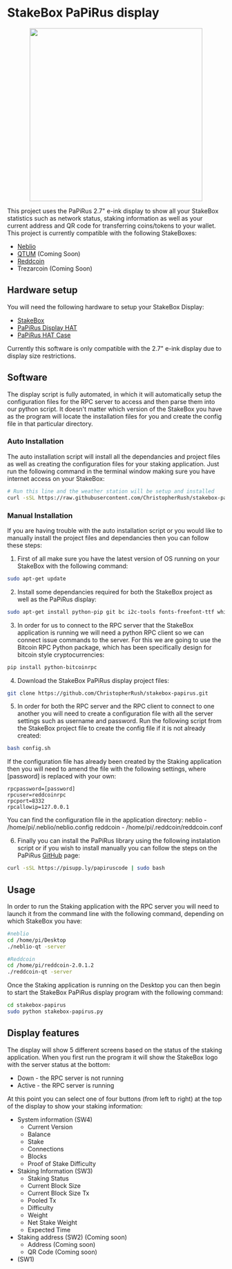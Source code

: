 # StakeBox PaPiRus display
<p align="center">
  <img width="400" src="https://cdn.shopify.com/s/files/1/2685/8754/files/logo-wide_x200.png">
</p>

This project uses the PaPiRus 2.7" e-ink display to show all your StakeBox statistics such as network status, staking information as well as your current address and QR code for transferring coins/tokens to your wallet. This project is currently compatible with the following StakeBoxes:
- [Neblio](https://www.stakebox.org/collections/stakeboxes/products/neblio-stakebox)
- [QTUM](https://www.stakebox.org/collections/stakeboxes/products/qtum-stakebox) (Coming Soon)
- [Reddcoin](https://www.stakebox.org/collections/stakeboxes/products/reddcoin-stakebox)
- Trezarcoin (Coming Soon)


## Hardware setup

You will need the following hardware to setup your StakeBox Display:

- [StakeBox](https://www.stakebox.org)
- [PaPiRus Display HAT](https://uk.pi-supply.com/products/papirus-epaper-eink-screen-hat-for-raspberry-pi)
- [PaPiRus HAT Case](https://uk.pi-supply.com/products/papirus-hat-case)

Currently this software is only compatible with the 2.7" e-ink display due to display size restrictions.

## Software

The display script is fully automated, in which it will automatically setup the configuration files for the RPC server to access and then parse them into our python script. It doesn't matter which version of the StakeBox you have as the program will locate the installation files for you and create the config file in that particular directory.


### Auto Installation

The auto installation script will install all the dependancies and project files as well as creating the configuration files for your staking application. Just run the following command in the terminal window making sure you have internet access on your StakeBox:

```bash
# Run this line and the weather station will be setup and installed
curl -sSL https://raw.githubusercontent.com/ChristopherRush/stakebox-papirus/master/install.sh | sudo bash
```

### Manual Installation

If you are having trouble with the auto installation script or you would like to manually install the project files and dependancies then you can follow these steps:

1. First of all make sure you have the latest version of OS running on your StakeBox with the following command:
```bash
sudo apt-get update
```
2. Install some dependancies required for both the StakeBox project as well as the PaPiRus display:
```bash
sudo apt-get install python-pip git bc i2c-tools fonts-freefont-ttf whiptail make gcc -y
```
3. In order for us to connect to the RPC server that the StakeBox application is running we will need a python RPC client so we can connect issue commands to the server. For this we are going to use the Bitcoin RPC Python package, which has been specifically design for bitcoin style cryptocurrencies:
```bash
pip install python-bitcoinrpc
```
4. Download the StakeBox PaPiRus display project files:
```bash
git clone https://github.com/ChristopherRush/stakebox-papirus.git
```
5. In order for both the RPC server and the RPC client to connect to one another you will need to create a configuration file with all the server settings such as username and password. Run the following script from the StakeBox project file to create the config file if it is not already created:
```bash
bash config.sh
```
If the configuration file has already been created by the Staking application then you will need to amend the file with the following settings, where [password] is replaced with your own:
```config
rpcpassword=[password]
rpcuser=reddcoinrpc
rpcport=8332
rpcallowip=127.0.0.1
```
You can find the configuration file in the application directory:
neblio - /home/pi/.neblio/neblio.config
reddcoin - /home/pi/.reddcoin/reddcoin.conf

6. Finally you can install the PaPiRus library using the following instalation script or if you wish to install manually you can follow the steps on the PaPiRus [GitHub](https://github.com/PiSupply/PaPiRus) page:
```bash
curl -sSL https://pisupp.ly/papiruscode | sudo bash
```

## Usage

In order to run the Staking application with the RPC server you will need to launch it from the command line with the following command, depending on which StakeBox you have:
```bash
#neblio
cd /home/pi/Desktop
./neblio-qt -server

#Reddcoin
cd /home/pi/reddcoin-2.0.1.2
./reddcoin-qt -server
```

Once the Staking application is running on the Desktop you can then begin to start the StakeBox PaPiRus display program with the following command:
```bash
cd stakebox-papirus
sudo python stakebox-papirus.py
```

## Display features

The display will show 5 different screens based on the status of the staking application. When you first run the program it will show the StakeBox logo with the server status at the bottom:

- Down - the RPC server is not running
- Active - the RPC server is running

At this point you can select one of four buttons (from left to right) at the top of the display to show your staking information:

- System information (SW4)
  - Current Version
  - Balance
  - Stake
  - Connections
  - Blocks
  - Proof of Stake Difficulty
- Staking Information (SW3)
  - Staking Status
  - Current Block Size
  - Current Block Size Tx
  - Pooled Tx
  - Difficulty
  - Weight
  - Net Stake Weight
  - Expected Time
- Staking address (SW2) (Coming soon)
  - Address (Coming soon)
  - QR Code (Coming soon)
- (SW1)
